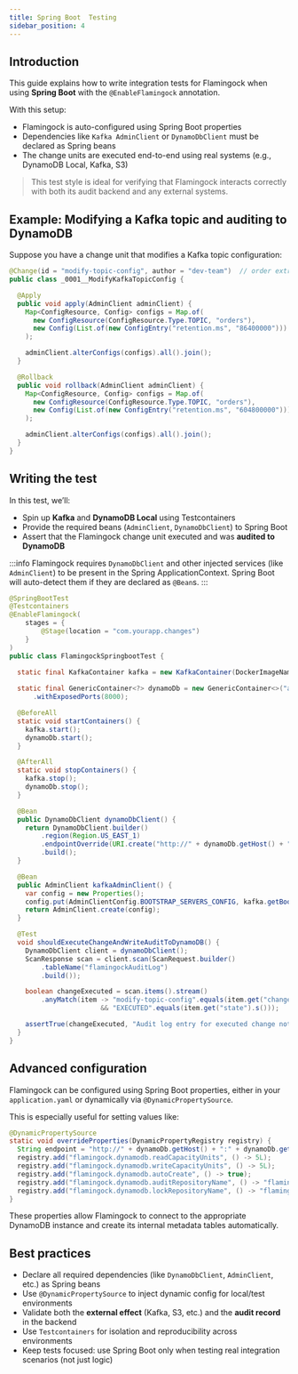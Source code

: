 ```yaml
---
title: Spring Boot  Testing
sidebar_position: 4
---
```


## Introduction

This guide explains how to write integration tests for Flamingock when using **Spring Boot** with the `@EnableFlamingock` annotation.

With this setup:

- Flamingock is auto-configured using Spring Boot properties
- Dependencies like `Kafka AdminClient` or `DynamoDbClient`  must be declared as Spring beans
- The change units are executed end-to-end using real systems (e.g., DynamoDB Local, Kafka, S3)

> This test style is ideal for verifying that Flamingock interacts correctly with both its audit backend and any external systems.


## Example: Modifying a Kafka topic and auditing to DynamoDB

Suppose you have a change unit that modifies a Kafka topic configuration:

```java
@Change(id = "modify-topic-config", author = "dev-team")  // order extracted from filename
public class _0001__ModifyKafkaTopicConfig {

  @Apply
  public void apply(AdminClient adminClient) {
    Map<ConfigResource, Config> configs = Map.of(
      new ConfigResource(ConfigResource.Type.TOPIC, "orders"),
      new Config(List.of(new ConfigEntry("retention.ms", "86400000")))
    );

    adminClient.alterConfigs(configs).all().join();
  }

  @Rollback
  public void rollback(AdminClient adminClient) {
    Map<ConfigResource, Config> configs = Map.of(
      new ConfigResource(ConfigResource.Type.TOPIC, "orders"),
      new Config(List.of(new ConfigEntry("retention.ms", "604800000")))
    );

    adminClient.alterConfigs(configs).all().join();
  }
}
```


## Writing the test

In this test, we’ll:

- Spin up **Kafka** and **DynamoDB Local** using Testcontainers
- Provide the required beans (`AdminClient`, `DynamoDbClient`) to Spring Boot
- Assert that the Flamingock change unit executed and was **audited to DynamoDB**

:::info 
Flamingock requires `DynamoDbClient` and other injected services (like `AdminClient`) to be present in the Spring ApplicationContext. Spring Boot will auto-detect them if they are declared as `@Bean`s.
:::
```java
@SpringBootTest
@Testcontainers
@EnableFlamingock(
    stages = {
        @Stage(location = "com.yourapp.changes")
    }
)
public class FlamingockSpringbootTest {

  static final KafkaContainer kafka = new KafkaContainer(DockerImageName.parse("confluentinc/cp-kafka:7.2.1"));
  
  static final GenericContainer<?> dynamoDb = new GenericContainer<>("amazon/dynamodb-local")
      .withExposedPorts(8000);

  @BeforeAll
  static void startContainers() {
    kafka.start();
    dynamoDb.start();
  }

  @AfterAll
  static void stopContainers() {
    kafka.stop();
    dynamoDb.stop();
  }

  @Bean
  public DynamoDbClient dynamoDbClient() {
    return DynamoDbClient.builder()
        .region(Region.US_EAST_1)
        .endpointOverride(URI.create("http://" + dynamoDb.getHost() + ":" + dynamoDb.getFirstMappedPort()))
        .build();
  }

  @Bean
  public AdminClient kafkaAdminClient() {
    var config = new Properties();
    config.put(AdminClientConfig.BOOTSTRAP_SERVERS_CONFIG, kafka.getBootstrapServers());
    return AdminClient.create(config);
  }

  @Test
  void shouldExecuteChangeAndWriteAuditToDynamoDB() {
    DynamoDbClient client = dynamoDbClient();
    ScanResponse scan = client.scan(ScanRequest.builder()
        .tableName("flamingockAuditLog")
        .build());

    boolean changeExecuted = scan.items().stream()
        .anyMatch(item -> "modify-topic-config".equals(item.get("changeId").s())
                       && "EXECUTED".equals(item.get("state").s()));

    assertTrue(changeExecuted, "Audit log entry for executed change not found in DynamoDB");
  }
}
```


## Advanced configuration

Flamingock can be configured using Spring Boot properties, either in your `application.yaml` or dynamically via `@DynamicPropertySource`.

This is especially useful for setting values like:

```java
@DynamicPropertySource
static void overrideProperties(DynamicPropertyRegistry registry) {
  String endpoint = "http://" + dynamoDb.getHost() + ":" + dynamoDb.getFirstMappedPort();
  registry.add("flamingock.dynamodb.readCapacityUnits", () -> 5L);
  registry.add("flamingock.dynamodb.writeCapacityUnits", () -> 5L);
  registry.add("flamingock.dynamodb.autoCreate", () -> true);
  registry.add("flamingock.dynamodb.auditRepositoryName", () -> "flamingockAuditLog");
  registry.add("flamingock.dynamodb.lockRepositoryName", () -> "flamingockLock");
}
```

These properties allow Flamingock to connect to the appropriate DynamoDB instance and create its internal metadata tables automatically.


## Best practices

- Declare all required dependencies (like `DynamoDbClient`, `AdminClient`, etc.) as Spring beans
- Use `@DynamicPropertySource` to inject dynamic config for local/test environments
- Validate both the **external effect** (Kafka, S3, etc.) and the **audit record** in the backend
- Use `Testcontainers` for isolation and reproducibility across environments
- Keep tests focused: use Spring Boot only when testing real integration scenarios (not just logic)
